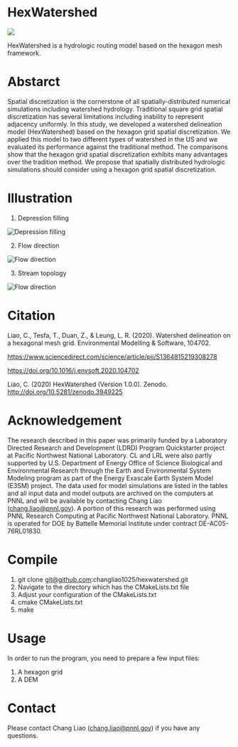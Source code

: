 # HexWatershed

![](https://zenodo.org/badge/DOI/10.5281/zenodo.3949225.svg?raw=true)

HexWatershed is a hydrologic routing model based on the hexagon mesh framework.

# Abstarct

Spatial discretization is the cornerstone of all spatially-distributed numerical simulations including watershed hydrology. Traditional square grid spatial discretization has several limitations including inability to represent adjacency uniformly. In this study, we developed a watershed delineation model (HexWatershed) based on the hexagon grid spatial discretization. We applied this model to two different types of watershed in the US and we evaluated its performance against the traditional method. The comparisons show that the hexagon grid spatial discretization exhibits many advantages over the tradition method. We propose that spatially distributed hydrologic simulations should consider using a hexagon grid spatial discretization.

# Illustration 
1. Depression filling
   
![Depression filling](https://github.com/changliao1025/hexwatershed/blob/master/example/depression_filling.png?raw=true)

2. Flow direction
   
![Flow direction](https://github.com/changliao1025/hexwatershed/blob/master/example/cbf_flow_direction_90_full.png?raw=true)

3. Stream topology
   
![Flow direction](https://github.com/changliao1025/hexwatershed/blob/master/example/stream_topology.png?raw=true)
# Citation
Liao, C., Tesfa, T., Duan, Z., & Leung, L. R. (2020). Watershed delineation on a hexagonal mesh grid. Environmental Modelling & Software, 104702.

https://www.sciencedirect.com/science/article/pii/S1364815219308278

https://doi.org/10.1016/j.envsoft.2020.104702

Liao, C. (2020) HexWatershed (Version 1.0.0). Zenodo.
http://doi.org/10.5281/zenodo.3949225

# Acknowledgement
The research described in this paper was primarily funded by a Laboratory Directed Research and Development (LDRD) Program Quickstarter project at Pacific Northwest National Laboratory. CL and LRL were also partly supported by U.S. Department of Energy Office of Science Biological and Environmental Research through the Earth and Environmental System Modeling program as part of the Energy Exascale Earth System Model (E3SM) project. The data used for model simulations are listed in the tables and all input data and model outputs are archived on the computers at PNNL and will be available by contacting Chang Liao (chang.liao@pnnl.gov). A portion of this research was performed using PNNL Research Computing at Pacific Northwest National Laboratory. PNNL is operated for DOE by Battelle Memorial Institute under contract DE-AC05-76RL01830.

# Compile
1. git clone git@github.com:changliao1025/hexwatershed.git
2. Navigate to the directory which has the CMakeLists.txt file
3. Adjust your configuration of the CMakeLists.txt
4. cmake CMakeLists.txt
5. make

# Usage
In order to run the program, you need to prepare a few input files:
1. A hexagon grid
2. A DEM

# Contact
Please contact Chang Liao (chang.liao@pnnl.gov) if you have any questions.

